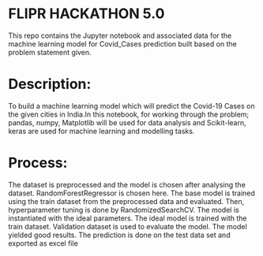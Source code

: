 # FLIPR HACKATHON 5.0
This repo contains the Jupyter notebook and associated data for the machine learning model for Covid_Cases prediction built based on the problem statement given.

# Description:
To build a machine learning model which will predict the Covid-19 Cases on the given cities in India.In this notebook, for working through the problem; pandas, numpy, Matplotlib will be used for data analysis and Scikit-learn, keras are used for machine learning and modelling tasks.

# Process:
The dataset is preprocessed and the  model is chosen after analysing the dataset. RandomForestRegressor is chosen here. The base model is trained using the train dataset from the preprocessed data and evaluated. Then, hyperparameter tuning is done by RandomizedSearchCV. The model is instantiated with the ideal parameters. The ideal model is trained with the train dataset. Validation dataset is used to evaluate the model. The model yielded good results. The prediction is done on the test data set and exported as excel file
